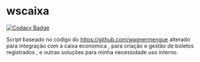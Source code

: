 # wscaixa

[![Codacy Badge](https://api.codacy.com/project/badge/Grade/ac7f2f9d821b4569a09dae3fce38a23a)](https://www.codacy.com/manual/thiagoedson/wscaixa?utm_source=github.com&amp;utm_medium=referral&amp;utm_content=thiagoedson/wscaixa&amp;utm_campaign=Badge_Grade)

Script baseado no código do https://github.com/wagnermengue 
alterado para  integração com a caixa economica , para criação e gestão de boletos registrados , e outras soluções para minha necessidade uso interno.
